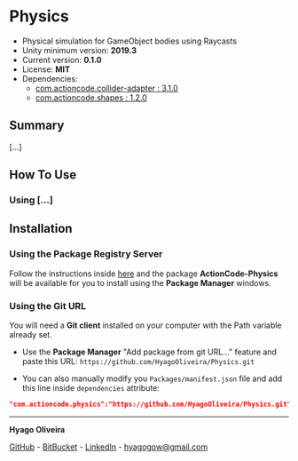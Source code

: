 # Physics

* Physical simulation for GameObject bodies using Raycasts
* Unity minimum version: **2019.3**
* Current version: **0.1.0**
* License: **MIT**
* Dependencies:
	- [com.actioncode.collider-adapter : 3.1.0](https://github.com/HyagoOliveira/Collider-Adapter/tree/3.1.0)
	- [com.actioncode.shapes : 1.2.0](https://github.com/HyagoOliveira/Shapes/tree/1.2.0)

## Summary

[...]

## How To Use

### Using [...]

## Installation

### Using the Package Registry Server

Follow the instructions inside [here](https://cutt.ly/ukvj1c8) and the package **ActionCode-Physics** 
will be available for you to install using the **Package Manager** windows.

### Using the Git URL

You will need a **Git client** installed on your computer with the Path variable already set. 

- Use the **Package Manager** "Add package from git URL..." feature and paste this URL: `https://github.com/HyagoOliveira/Physics.git`

- You can also manually modify you `Packages/manifest.json` file and add this line inside `dependencies` attribute: 

```json
"com.actioncode.physics":"https://github.com/HyagoOliveira/Physics.git"
```

---

**Hyago Oliveira**

[GitHub](https://github.com/HyagoOliveira) -
[BitBucket](https://bitbucket.org/HyagoGow/) -
[LinkedIn](https://www.linkedin.com/in/hyago-oliveira/) -
<hyagogow@gmail.com>